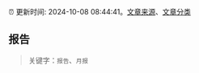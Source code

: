 :alarm_clock: 更新时间: 2024-10-08 08:44:41。[文章来源](/README.md)、[文章分类](/TAGS.md)

## 报告


> 关键字：`报告`、`月报`




